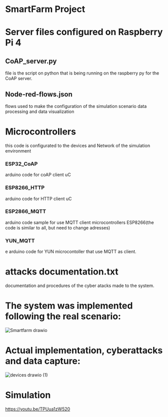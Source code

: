 # SmartFarm Project



# Server files configured on Raspberry Pi 4
## CoAP_server.py 
file is the script on python that is being running on the raspberry py for the CoAP server.
## Node-red-flows.json 
flows used to make the configuration of the simulation scenario data processing and data visualization

# Microcontrollers
 this code is configurated to the devices and Network of the simulation environment

### ESP32_CoAP  
arduino code for coAP client uC
### ESP8266_HTTP 
arduino code for HTTP client uC
### ESP2866_MQTT  
arduino code sample for use MQTT client microcontrollers ESP8266(the code is similar to all, but need to change adresses)
### YUN_MQTT 
e arduino code for YUN microcontoller that use MQTT as client.


# attacks documentation.txt  
documentation and procedures of the cyber atacks made to the system.






# **The system was implemented following the real scenario:**

![Smartfarm drawio](https://github.com/Rafaeljff/SmartFarm/assets/45770575/fe61c642-b1a6-43f0-afa2-059587ae05e5)


# Actual implementation, cyberattacks and data capture:

![devices drawio (1)](https://github.com/Rafaeljff/SmartFarm/assets/45770575/dfb76e28-8946-46be-86c4-165095a88a6d)

# Simulation
https://youtu.be/TPUua1zW520
